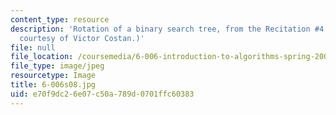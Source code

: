 ```yaml
---
content_type: resource
description: 'Rotation of a binary search tree, from the Recitation #4 slides. (Figure
  courtesy of Victor Costan.)'
file: null
file_location: /coursemedia/6-006-introduction-to-algorithms-spring-2008/e70f9dc26e07c50a789d0701ffc60383_6-006s08.jpg
file_type: image/jpeg
resourcetype: Image
title: 6-006s08.jpg
uid: e70f9dc2-6e07-c50a-789d-0701ffc60383
---
```

